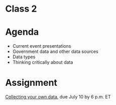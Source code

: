 # Class 2

# Agenda
* Current event presentations
* Government data and other data sources
* Data types
* Thinking critically about data

# Assignment
[Collecting your own data](https://github.com/mlalexander/digitalframeworks-summer2019/blob/master/class2/assignment2.md), due July 10 by 6 p.m. ET
